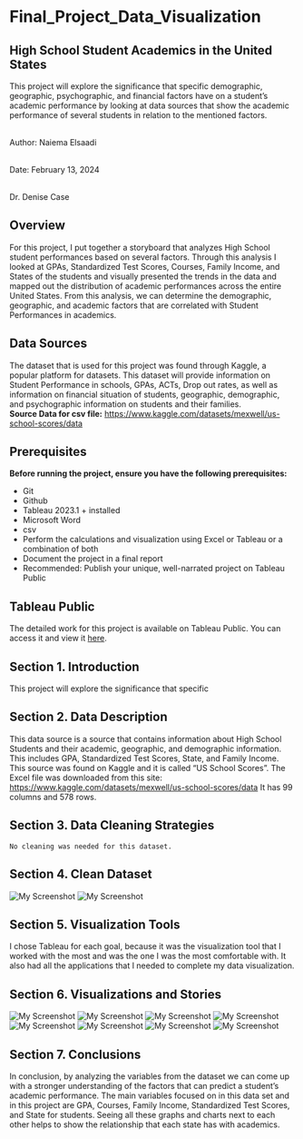 # Final_Project_Data_Visualization
## High School Student Academics in the United States
This project will explore the significance that specific demographic, geographic, psychographic, and financial factors have on a student’s academic performance by looking at data sources that show the academic performance of several students in relation to the mentioned factors.

<br>Author: Naiema Elsaadi

<br>Date: February 13, 2024

<br>Dr. Denise Case

## Overview

For this project, I put together a storyboard that analyzes High School student performances based on several factors. Through this analysis I looked at GPAs, Standardized Test Scores, Courses, Family Income, and States of the students and visually presented the trends in the data and mapped out the distribution of academic performances across the entire United States. From this analysis, we can determine the demographic, geographic, and academic factors that are correlated with Student Performances in academics.

## Data Sources
The dataset that is used for this project was found through Kaggle, a
popular platform for datasets. This dataset will provide information on Student
Performance in schools, GPAs, ACTs, Drop out rates, as well as information
on financial situation of students, geographic, demographic, and psychographic
information on students and their families. 
<br><b> Source Data for csv file:</b>
https://www.kaggle.com/datasets/mexwell/us-school-scores/data


## Prerequisites

<b>Before running the project, ensure you have the following prerequisites:</b>

- Git
- Github
- Tableau 2023.1 +  installed
- Microsoft Word
- csv
- Perform the calculations and visualization using Excel or Tableau or a combination of both
-  Document the project in a final report
-  Recommended: Publish your unique, well-narrated project on Tableau Public

  ## Tableau Public

The detailed work for this project is available on Tableau Public. You can access it and view it [here](https://public.tableau.com/views/Elsaadi_Final_project/Goal6?:language=en-US&publish=yes&:display_count=n&:origin=viz_share_link).


 ## Section 1. Introduction
 This project will explore the significance that specific
 ## Section 2. Data Description
 This data source is a source that contains information about High School Students and their academic, geographic, and demographic information. This 
 includes GPA, Standardized Test Scores, State, and Family Income. This source was found on Kaggle and it is called “US School Scores”. The Excel file was 
 downloaded from this site:
 https://www.kaggle.com/datasets/mexwell/us-school-scores/data
 It has 99 columns and 578 rows.
 ## Section 3. Data Cleaning Strategies
	No cleaning was needed for this dataset.
 ## Section 4. Clean Dataset
![My Screenshot](Screenshots/DS.png)
![My Screenshot](Screenshots/DS1.png)
## Section 5. Visualization Tools
I chose Tableau for each goal, because it was the visualization tool that I worked with the most and was the one I was the most comfortable with. It also had all the applications that I needed to complete my data visualization.
 ## Section 6. Visualizations and Stories
 ![My Screenshot](Screenshots/G1.png)
 ![My Screenshot](Screenshots/G2.png)
 ![My Screenshot](Screenshots/G3.png)
 ![My Screenshot](Screenshots/G4.png)
 ![My Screenshot](Screenshots/G5.png)
 ![My Screenshot](Screenshots/G6.png)
 ![My Screenshot](Screenshots/D1.png)
 ![My Screenshot](Screenshots/S1.png)
     
 ## Section 7. Conclusions 
 In conclusion, by analyzing the variables from the dataset we can come up with a stronger understanding of the factors that can predict a student’s academic performance. The main variables focused on in this data set and in this project are GPA, Courses, Family Income, Standardized Test Scores, and State for students. Seeing all these graphs and charts next to each other helps to show the relationship that each state has with academics. 
